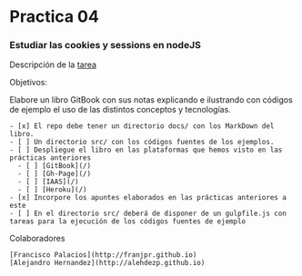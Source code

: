 Practica 04
==

### Estudiar las cookies y sessions en nodeJS

Descripción de la [tarea](https://casianorodriguezleon.gitbooks.io/ull-esit-1617/content/practicas/practicalearningcookies.html)

Objetivos:

Elabore un libro GitBook con sus notas explicando e ilustrando con códigos de ejemplo el uso de las distintos conceptos y tecnologías.

    - [x] El repo debe tener un directorio docs/ con los MarkDown del libro.
    - [ ] Un directorio src/ con los códigos fuentes de los ejemplos.
    - [ ] Despliegue el libro en las plataformas que hemos visto en las prácticas anteriores
      - [ ] [GitBook](/)
      - [ ] [Gh-Page](/)
      - [ ] [IAAS](/)
      - [ ] [Heroku](/)
    - [x] Incorpore los apuntes elaborados en las prácticas anteriores a este
    - [ ] En el directorio src/ deberá de disponer de un gulpfile.js con tareas para la ejecución de los códigos fuentes de ejemplo


Colaboradores

    [Francisco Palacios](http://franjpr.github.io)
    [Alejandro Hernandez](http://alehdezp.github.io)
